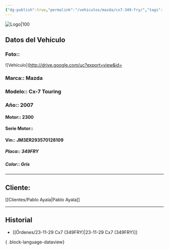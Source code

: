 ```yaml
---
{"dg-publish":true,"permalink":"/vehiculos/mazda/cx7-349-fry/","tags":["Mazda"]}
---
```


![Logo|100](http://drive.google.com/uc?export=view&id=137fl3TIZ0-PU8b-Pt0bsjclwHub_u78G)

## Datos del Vehículo 
### Foto:: 
![Vehículo](http://drive.google.com/uc?export=view&id=

### Marca:: Mazda
### Modelo:: Cx-7 Touring
### Año:: 2007
#### Motor:: 2300
#### Serie Motor:: 
#### Vin:: JM3ER293570128109
##### Placa:: 349FRY
##### Color:: Gris
---

## Cliente:

[[Clientes/Pablo Ayala\|Pablo Ayala]]

---

## Historial

- [[Órdenes/23-11-29 Cx7 (349FRY)\|23-11-29 Cx7 (349FRY)]]

{ .block-language-dataview} 